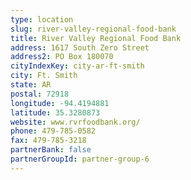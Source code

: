 ```yaml
---
type: location
slug: river-valley-regional-food-bank
title: River Valley Regional Food Bank
address: 1617 South Zero Street
address2: PO Box 180070
cityIndexKey: city-ar-ft-smith
city: Ft. Smith
state: AR
postal: 72918
longitude: -94.4194881
latitude: 35.3280873
website: www.rvrfoodbank.org/
phone: 479-785-0582
fax: 479-785-3218
partnerBank: false
partnerGroupId: partner-group-6
---
```

